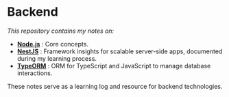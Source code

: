 # Backend

_This repository contains my notes on:_

- [**Node.js**](./mds/node/node.md) : Core concepts.
- [**NestJS**](./mds/nest/nest.md) : Framework insights for scalable server-side apps, documented during my learning process.
- [**TypeORM**](./mds/typeorm/typeorm.md) : ORM for TypeScript and JavaScript to manage database interactions.

These notes serve as a learning log and resource for backend technologies.

